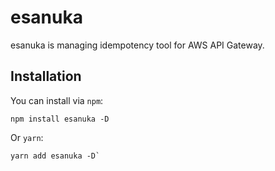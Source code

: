 # esanuka

esanuka is managing idempotency tool for AWS API Gateway.

## Installation

You can install via `npm`:

```
npm install esanuka -D
```

Or `yarn`:

```
yarn add esanuka -D`
````



